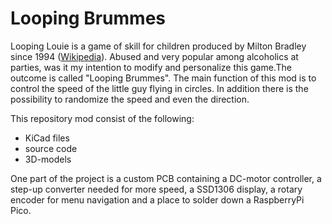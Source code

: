 # Looping Brummes
Looping Louie is a game of skill for children produced by Milton Bradley since 
1994 (<a href="https://en.wikipedia.org/wiki/Loopin'_Louie">Wikipedia</a>).
Abused and very popular among alcoholics at parties, was it my intention to 
modify and personalize this game.The outcome is called "Looping Brummes". 
The main function of this mod is to control the speed of the little guy flying 
in circles. In addition there is the possibility to randomize the speed and even
 the direction.

This repository mod consist of the following:
<ul>
  <li>KiCad files</li>
  <li>source code</li>
  <li>3D-models</li>
</ul> 

One part of the project is a custom PCB containing a DC-motor controller, a 
step-up converter needed for more speed, a SSD1306 display, a rotary encoder for
menu navigation and a place to solder down a RaspberryPi Pico.
